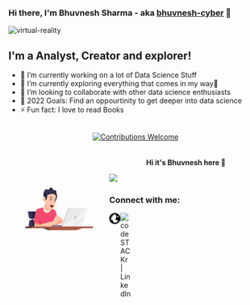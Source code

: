 ### Hi there, I'm Bhuvnesh Sharma - aka [bhuvnesh-cyber][website] 👋

![virtual-reality](https://user-images.githubusercontent.com/57914889/90883156-e69a6b00-e3ca-11ea-9d1e-97d6394d4cf5.gif)

## I'm a Analyst, Creator and explorer!

- 🔭 I’m currently working on a lot of Data Science Stuff
- 🌱 I’m currently exploring everything that comes in my way🤣
- 👯 I’m looking to collaborate with other data science enthusiasts
- 🥅 2022 Goals: Find an oppourtinity to get deeper into data science
- ⚡ Fun fact: I love to read Books

<p align="center">
<br/><a href="#contributing"><img alt="Contributions Welcome" src="https://img.shields.io/badge/contributions-welcome-brightgreen?style=for-the-badge&labelColor=black&logo=github"></a><br/> <br/>
 <img src="https://github.com/bhuvnesh-cyber/bhuvnesh-cyber/blob/master/programer.gif" alt="Face" width="200" height="200" style="float:left">
  <br>
  <b> Hi it's Bhuvnesh here 👋</b>
  
![](https://github-readme-stats.vercel.app/api?username=bhuvnesh-cyber&show_icons=true&hide_border=true)

### Connect with me:

[<img align="left" alt="codeSTACKr.com" width="22px" src="https://raw.githubusercontent.com/iconic/open-iconic/master/svg/globe.svg" />][website]
[<img align="left" alt="codeSTACKr | LinkedIn" width="22px" src="https://cdn.jsdelivr.net/npm/simple-icons@v3/icons/linkedin.svg" />][linkedin]

<br />


[website]: https://bhuvnesh-cyber.github.io/
[linkedin]: https://www.linkedin.com/in/bhuvnesh-sharma94/





